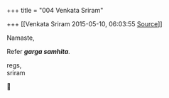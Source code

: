 +++
title = "004 Venkata Sriram"

+++
[[Venkata Sriram	2015-05-10, 06:03:55 [Source](https://groups.google.com/g/samskrita/c/CAxPPDTmbT8)]]



Namaste,  
  
Refer ***garga samhita**.*  
  
regs,  
sriram



